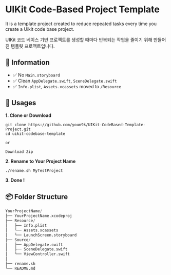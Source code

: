 # UIKit Code-Based Project Template

It is a template project created to reduce repeated tasks every time you create a Uikit code base project.

UIKit 코드 베이스 기반 프로젝트를 생성할 때마다 반복되는 작업을 줄이기 위해 만들어진 템플릿 프로젝트입니다.

## 🧐 Information

- ✅ No `Main.storyboard`
- ✅ Clean `AppDelegate.swift`, `SceneDelegate.swift`
- ✅ `Info.plist`, `Assets.xcassets` moved to `/Resource`


## 💼 Usages

**1. Clone or Download**

```shell
git clone https://github.com/youn9k/UIKit-CodeBased-Template-Project.git
cd uikit-codebase-template

or 

Download Zip
```

**2. Rename to Your Project Name**

```shell
./rename.sh MyTestProject
```

**3. Done !**

## 📦 Folder Structure

```python
YourProjectName/
├── YourProjectName.xcodeproj
├── Resource/
│   ├── Info.plist
│   └── Assets.xcassets
│   └── LaunchScreen.storyboard
├── Source/
│   ├── AppDelegate.swift
│   ├── SceneDelegate.swift
│   └── ViewController.swift
│
├── rename.sh
└── README.md
```
